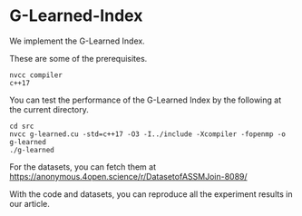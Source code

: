 # G-Learned-Index

We implement the G-Learned Index.

These are some of the prerequisites.

```shell
nvcc compiler
c++17
```

You can test the performance of the G-Learned Index by the following at the current directory.

```shell
cd src
nvcc g-learned.cu -std=c++17 -O3 -I../include -Xcompiler -fopenmp -o g-learned
./g-learned
```

For the datasets, you can fetch them at https://anonymous.4open.science/r/DatasetofASSMJoin-8089/

With the code and datasets, you can reproduce all the experiment results in our article. 
